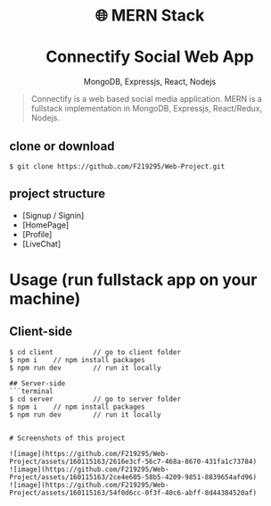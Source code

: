 <h1 align="center">
🌐 MERN Stack
</h1>
<h1 align="center">
  Connectify Social Web App
</h1>

<p align="center">
MongoDB, Expressjs, React, Nodejs
</p>


> Connectify is a web based social media application.
> MERN is a fullstack implementation in MongoDB, Expressjs, React/Redux, Nodejs.


## clone or download
```terminal
$ git clone https://github.com/F219295/Web-Project.git

```

## project structure
- [Signup / Signin]
- [HomePage]
- [Profile]
- [LiveChat]

# Usage (run fullstack app on your machine)

## Client-side 
```terminal
$ cd client          // go to client folder
$ npm i    // npm install packages
$ npm run dev        // run it locally

## Server-side
```terminal
$ cd server          // go to server folder
$ npm i    // npm install packages
$ npm run dev        // run it locally


# Screenshots of this project

![image](https://github.com/F219295/Web-Project/assets/160115163/2616e3cf-56c7-468a-8670-431fa1c73784)
![image](https://github.com/F219295/Web-Project/assets/160115163/2ce4e605-58b5-4209-9851-8839654afd96)
![image](https://github.com/F219295/Web-Project/assets/160115163/54f0d6cc-0f3f-40c6-abff-8d44384520af)


